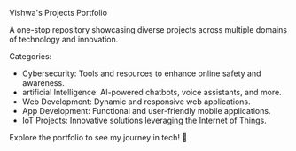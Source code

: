 Vishwa's Projects Portfolio

A one-stop repository showcasing diverse projects across multiple domains of technology and innovation.  

Categories:  
- Cybersecurity: Tools and resources to enhance online safety and awareness.  
- artificial Intelligence: AI-powered chatbots, voice assistants, and more.  
- Web Development: Dynamic and responsive web applications.  
- App Development: Functional and user-friendly mobile applications.  
- IoT Projects: Innovative solutions leveraging the Internet of Things.  

Explore the portfolio to see my journey in tech! 🌟  
